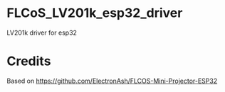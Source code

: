 # FLCoS_LV201k_esp32_driver
LV201k driver for esp32
# Credits
Based on https://github.com/ElectronAsh/FLCOS-Mini-Projector-ESP32
